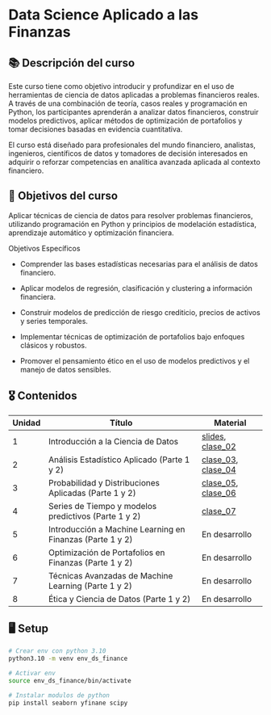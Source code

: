 # Data Science Aplicado a las Finanzas 


## 📚 Descripción del curso 

Este curso tiene como objetivo introducir y profundizar en el uso de herramientas de ciencia de datos aplicadas a problemas financieros reales. A través de una combinación de teoría, casos reales y programación en Python, los participantes aprenderán a analizar datos financieros, construir modelos predictivos, aplicar métodos de optimización de portafolios y tomar decisiones basadas en evidencia cuantitativa.

El curso está diseñado para profesionales del mundo financiero, analistas, ingenieros, científicos de datos y tomadores de decisión interesados en adquirir o reforzar competencias en analítica avanzada aplicada al contexto financiero.

## 🎯 Objetivos del curso

Aplicar técnicas de ciencia de datos para resolver problemas financieros, utilizando programación en Python y principios de modelación estadística, aprendizaje automático y optimización financiera.

Objetivos Específicos

* Comprender las bases estadísticas necesarias para el análisis de datos financiero.
  
* Aplicar modelos de regresión, clasificación y clustering a información financiera.
  
* Construir modelos de predicción de riesgo crediticio, precios de activos y series temporales.
  
* Implementar técnicas de optimización de portafolios bajo enfoques clásicos y robustos.
  
* Promover el pensamiento ético en el uso de modelos predictivos y el manejo de datos sensibles.

## 🎖️ Contenidos


| Unidad | Título                                                 | Material
|--------|---------------------------------------------------------------|-------------------------------------------------|
| 1      | Introducción a la Ciencia de Datos              | [slides](https://drive.google.com/file/d/1JJcJvxCFn_2SJm_PAoU5J-xFJmvSuaEc/view?usp=sharing), [clase_02](./clase_02/fundamentos.ipynb)                          |
| 2      | Análisis Estadístico Aplicado (Parte 1 y 2) | [clase_03](./clase_03/yfinance_data.ipynb), [clase_04](./clase_04/returns.ipynb)                          |
| 3      | Probabilidad y Distribuciones Aplicadas (Parte 1 y 2)        | [clase_05](./clase_05/statistics.ipynb), [clase_06](./clase_06/regression.ipynb)                         |
| 4      | Series de Tiempo y modelos predictivos (Parte 1 y 2)         | [clase_07](./clase_05/time_series.ipynb)                          |
| 5      | Introducción a Machine Learning en Finanzas (Parte 1 y 2)   | $\textsf{En desarrollo}$                       |
| 6      | Optimización de Portafolios en Finanzas (Parte 1 y 2)                  | $\textsf{En desarrollo}$                      |
| 7      | Técnicas Avanzadas de Machine Learning (Parte 1 y 2)          | $\textsf{En desarrollo}$                           |
| 8      | Ética y Ciencia de Datos  (Parte 1 y 2) | $\textsf{En desarrollo}$                          |

## 🖥️ Setup 

```bash 
# Crear env con python 3.10
python3.10 -m venv env_ds_finance

# Activar env 
source env_ds_finance/bin/activate 

# Instalar modulos de python 
pip install seaborn yfinane scipy
```